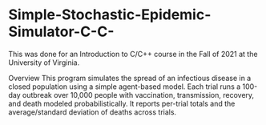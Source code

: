 # Simple-Stochastic-Epidemic-Simulator-C-C-
This was done for an Introduction to C/C++ course in the Fall of 2021 at the University of Virginia.  

Overview
This program simulates the spread of an infectious disease in a closed population using a simple agent-based model. Each trial runs a 100-day outbreak over 10,000 people with vaccination, transmission, recovery, and death modeled probabilistically. It reports per-trial totals and the average/standard deviation of deaths across trials.

